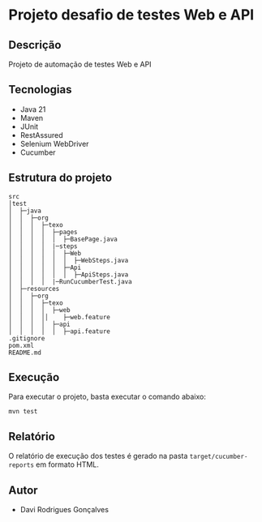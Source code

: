 
# Projeto desafio de testes Web e API

## Descrição

Projeto de automação de testes Web e API 

## Tecnologias

- Java 21
- Maven
- JUnit
- RestAssured
- Selenium WebDriver
- Cucumber

## Estrutura do projeto

```
src
│test
│  ├─java
│  │  ├─org
│  │  │  ├─texo
│  │  │  │  ├─pages
│  │  │  │  │  ├─BasePage.java
│  │  │  │  |─steps
│  │  │  │  │  ├─Web
│  │  │  │  │  │  ├─WebSteps.java
│  │  │  │  │  ├─Api
│  │  │  │  │  │  ├─ApiSteps.java
│  │  │  │  |─RunCucumberTest.java
│  ├─resources
│  │  ├─org
│  │  │  ├─texo
│  │  │  │  ├─web
│  │  │  ││    ├─web.feature
│  │  │  │  ├─api
│  │  │  │  │  ├─api.feature
.gitignore
pom.xml
README.md
```

## Execução

Para executar o projeto, basta executar o comando abaixo:

```
mvn test
```

## Relatório

O relatório de execução dos testes é gerado na pasta `target/cucumber-reports` em formato HTML.


## Autor

- Davi Rodrigues Gonçalves
